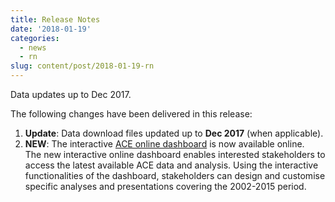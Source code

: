 ```yaml
---
title: Release Notes
date: '2018-01-19'
categories:
  - news
  - rn
slug: content/post/2018-01-19-rn
---
```


Data updates up to Dec 2017.

The following changes have been delivered in this release:

1. **Update**: Data download files updated up to **Dec 2017** (when applicable).
1. **NEW**: The interactive [ACE online dashboard][acedashboard] is now available online.
	<br>The new interactive online dashboard enables interested stakeholders to access the latest available ACE data and analysis. Using the interactive functionalities of the dashboard, stakeholders can design and customise specific analyses and presentations covering the 2002-2015 period.

[acedashboard]: <http://www.eurocontrol.int/ACE/ACE-Home.html> "ACE online dashboard"
